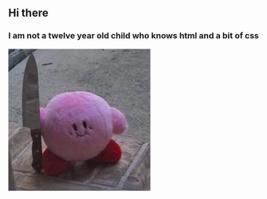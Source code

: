 ## Hi there 

<h3> I am not a twelve year old child who knows html and a bit of css</h3>
<img src="kirby.jpg">
